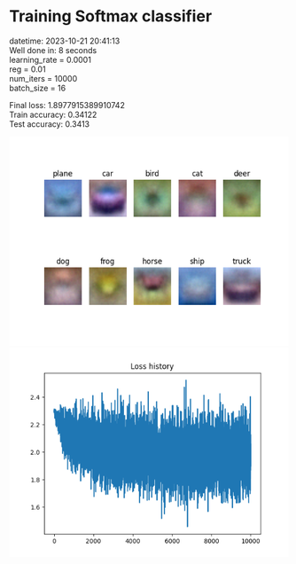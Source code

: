# Training Softmax classifier  
datetime: 2023-10-21 20:41:13  
Well done in: 8 seconds  
learning_rate = 0.0001  
reg = 0.01  
num_iters = 10000  
batch_size = 16  

Final loss: 1.8977915389910742   
Train accuracy: 0.34122   
Test accuracy: 0.3413  
    
<img src="weights.png">  
<br>
<img src="loss.png">
